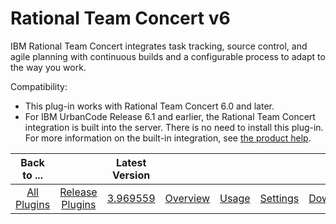 
Rational Team Concert v6
========================

IBM Rational Team Concert integrates task tracking, source control, and agile planning with continuous builds and a
configurable process to adapt to the way you work.

Compatibility:

* This plug-in works with Rational Team Concert
6.0 and later.
* For IBM UrbanCode Release 6.1 and earlier, the Rational Team Concert integration is built into the
server. There is no need to install this plug-in. For more information on the built-in integration, see [the product
help](http://www.ibm.com/support/knowledgecenter/SS4GCC_6.1.2/com.ibm.urelease.doc/topics/rtcintegrat_cpt.html).


|Back to ...||Latest Version|||||
| :---: | :---: | :---: | :---: | :---: | :---: | :---: |
|[All Plugins](../../index.md)|[Release Plugins](../README.md)|[3.969559](https://raw.githubusercontent.com/UrbanCode/IBM-UCR-PLUGINS/main/files/RTC/ucr-plugin-rtc-3.969559.zip)|[Overview](overview.md)|[Usage](usage.md)|[Settings](settings.md)|[Downloads](downloads.md)|
